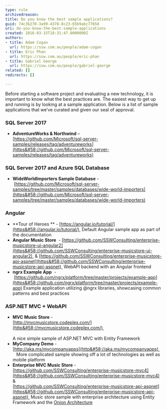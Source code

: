 ```yaml
---
type: rule
archivedreason: 
title: Do you know the best sample applications?
guid: 74c3b270-3a99-4378-8c23-65b9abc77658
uri: do-you-know-the-best-sample-applications
created: 2016-03-15T18:31:47.0000000Z
authors:
- title: Adam Cogan
  url: https://ssw.com.au/people/adam-cogan
- title: Eric Phan
  url: https://ssw.com.au/people/eric-phan
- title: Gabriel George
  url: https://ssw.com.au/people/gabriel-george
related: []
redirects: []

---
```


Before starting a software project and evaluating a new technology, it is important to know what the best practices are. The easiest way to get up and running is by looking at a sample application. Below is a list of sample applications that we’ve curated and given our seal of approval.

<!--endintro-->

### SQL Server 2017


* **AdventureWorks & Northwind** – <br>      [https://github.com/Microsoft/sql-server-samples/releases/tag/adventureworks](https&#58;//github.com/Microsoft/sql-server-samples/releases/tag/adventureworks)


### SQL Server 2017 and Azure SQL Database


* **WideWorldImporters Sample Database** - [https://github.com/Microsoft/sql-server-samples/tree/master/samples/databases/wide-world-importers](https&#58;//github.com/Microsoft/sql-server-samples/tree/master/samples/databases/wide-world-importers)



### Angular


* **Tour of Heroes ** - [https://angular.io/tutorial/](https&#58;//angular.io/tutorial/) 
Default Angular sample app as part of the documentation
* **Angular Music Store**  - [https://github.com/SSWConsulting/enterprise-musicstore-ui-angular2](https&#58;//github.com/SSWConsulting/enterprise-musicstore-ui-angular2)  & [https://github.com/SSWConsulting/enterprise-musicstore-api-aspnet](https&#58;//github.com/SSWConsulting/enterprise-musicstore-api-aspnet) 
WebAPI backend with an Angular frontend
* **ngrx Example App**  -  [https://github.com/ngrx/platform/tree/master/projects/example-app](https&#58;//github.com/ngrx/platform/tree/master/projects/example-app)
Example application utilizing @ngrx libraries, showcasing common patterns and best practices



### ASP.NET MVC + WebAPI


* **MVC Music Store** - <br>      [http://mvcmusicstore.codeplex.com/](http&#58;//mvcmusicstore.codeplex.com/)  <br>      
A nice simple sample of ASP.NET MVC with Entity Framework
* **MyCompany Demo** - <br>      [http://aka.ms/mycompanyapps](http&#58;//aka.ms/mycompanyapps)    
More complicated sample showing off a lot of technologies as well as mobile platform
* **Enterprise MVC Music Store** - <br>      [https://github.com/SSWConsulting/enterprise-musicstore-mvc4](https&#58;//github.com/SSWConsulting/enterprise-musicstore-mvc4) & <br>      [https://github.com/SSWConsulting/enterprise-musicstore-api-aspnet](https&#58;//github.com/SSWConsulting/enterprise-musicstore-api-aspnet) 
Music store sample with enterprise architecture using Entity Framework and the [Onion Architecture](/The-layers-of-the-onion-architecture)


####
